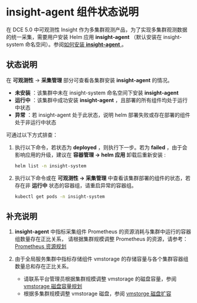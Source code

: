 # insight-agent 组件状态说明

在 DCE 5.0 中可观测性 Insight 作为多集群观测产品，为了实现多集群观测数据的统一采集，需要用户安装 Helm 应用 __insight-agent__ 
（默认安装在 insight-system 命名空间）。参阅[如何安装 __insight-agent__ ](../../quickstart/install/install-agent.md)。

## 状态说明

在 __可观测性__ -> __采集管理__ 部分可查看各集群安装 __insight-agent__ 的情况。

- __未安装__ ：该集群中未在 insight-system 命名空间下安装 __insight-agent__ 
- __运行中__ ：该集群中成功安装 __insight-agent__ ，且部署的所有组件均处于运行中状态
- __异常__ ：若 insight-agent 处于此状态，说明 helm 部署失败或存在部署的组件处于非运行中状态

可通过以下方式排查：

1. 执行以下命令，若状态为 __deployed__ ，则执行下一步。若为 __failed__ ，由于会影响应用的升级，建议在 __容器管理 -> helm 应用__ 卸载后重新安装 :

    ```bash
    helm list -n insight-system
    ```

2. 执行以下命令或在 __可观测性 -> 采集管理__ 中查看该集群部署的组件的状态，若存在非 __运行中__ 状态的容器组，请重启异常的容器组。

    ```bash
    kubectl get pods -n insight-system
    ```

## 补充说明

1. __insight-agent__ 中指标采集组件 Prometheus 的资源消耗与集群中运行的容器组数量存在正比关系，
   请根据集群规模调整 Prometheus 的资源，请参考：[Prometheus 资源规划](../../quickstart/res-plan/prometheus-res.md)

2. 由于全局服务集群中指标存储组件 vmstorage 的存储容量与各个集群容器组数量总和存在正比关系。

    - 请联系平台管理员根据集群规模调整 vmstorage 的磁盘容量，参阅 [vmstorage 磁盘容量规划](../../quickstart/res-plan/vms-res-plan.md)
    - 根据多集群规模调整 vmstorage 磁盘，参阅 [vmstorge 磁盘扩容](../../quickstart/res-plan/modify-vms-disk.md)
